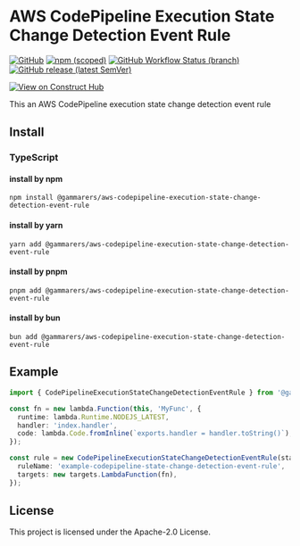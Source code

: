 # AWS CodePipeline Execution State Change Detection Event Rule

[![GitHub](https://img.shields.io/github/license/gammarers/aws-codepipeline-execution-state-change-detection-event-rule?style=flat-square)](https://github.com/gammarers/aws-codepipeline-execution-state-change-detection-event-rule/blob/main/LICENSE)
[![npm (scoped)](https://img.shields.io/npm/v/@gammarers/aws-codepipeline-execution-state-change-detection-event-rule?style=flat-square)](https://www.npmjs.com/package/@gammarers/aws-codepipeline-execution-state-change-detection-event-rule)
[![GitHub Workflow Status (branch)](https://img.shields.io/github/actions/workflow/status/gammarers/aws-codepipeline-execution-state-change-detection-event-rule/release.yml?branch=main&label=release&style=flat-square)](https://github.com/gammarers/aws-codepipeline-execution-state-change-detection-event-rule/actions/workflows/release.yml)
[![GitHub release (latest SemVer)](https://img.shields.io/github/v/release/gammarers/aws-codepipeline-execution-state-change-detection-event-rule?sort=semver&style=flat-square)](https://github.com/gammarers/aws-codepipeline-execution-state-change-detection-event-rule/releases)

[![View on Construct Hub](https://constructs.dev/badge?package=@gammarers/aws-codepipeline-execution-state-change-detection-event-rule)](https://constructs.dev/packages/@gammarers/aws-codepipeline-execution-state-change-detection-event-rule)

This an AWS CodePipeline execution state change detection event rule

## Install

### TypeScript

#### install by npm

```shell
npm install @gammarers/aws-codepipeline-execution-state-change-detection-event-rule
```
#### install by yarn

```shell
yarn add @gammarers/aws-codepipeline-execution-state-change-detection-event-rule
```
#### install by pnpm

```shell
pnpm add @gammarers/aws-codepipeline-execution-state-change-detection-event-rule
```
#### install by bun

```shell
bun add @gammarers/aws-codepipeline-execution-state-change-detection-event-rule
```

## Example

```typescript
import { CodePipelineExecutionStateChangeDetectionEventRule } from '@gammarers/aws-codepipeline-execution-state-change-detection-event-rule';

const fn = new lambda.Function(this, 'MyFunc', {
  runtime: lambda.Runtime.NODEJS_LATEST,
  handler: 'index.handler',
  code: lambda.Code.fromInline(`exports.handler = handler.toString()`),
});

const rule = new CodePipelineExecutionStateChangeDetectionEventRule(stack, 'CodePipelineStateChangeDetectionEventRule', {
  ruleName: 'example-codepipeline-state-change-detection-event-rule',
  targets: new targets.LambdaFunction(fn),
});

```

## License

This project is licensed under the Apache-2.0 License.
